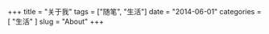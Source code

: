 +++
title = "关于我"
tags = ["随笔", "生活"]
date = "2014-06-01"
categories = [
  "生活"
]
slug = "About"
+++